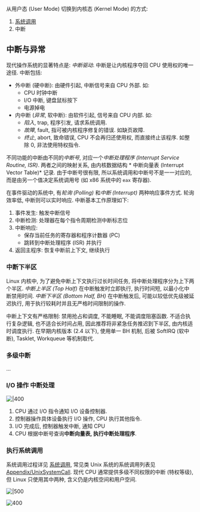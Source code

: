 从用户态 (User Mode) 切换到内核态 (Kernel Mode) 的方式:

1. [系统调用](../../Compiler/Runtime/系统调用.md)
2. 中断

## 中断与异常

现代操作系统的显著特点是: *中断驱动*. 中断是让内核程序夺回 CPU 使用权的唯一途径. 中断包括:  

- 外中断 (硬中断): 由硬件引起, 中断信号来自 CPU 外部. 如:
	- CPU 时钟中断
	- I/O 中断, 键盘鼠标按下
	- 电源掉电
- 内中断 (*异常*, 软中断): 由软件引起, 信号来自 CPU 内部. 如:
	- *陷入*, trap, 程序引发, 请求系统调用.
	- *故障*, fault, 指可被内核程序修复的错误. 如缺页故障.
	- *终止*, abort, 致命错误, CPU 不会再归还使用权, 而直接终止该程序. 如整除 0, 非法使用特权指令.

不同功能的中断由不同的*中断号*, 对应一个*中断处理程序 (Interrupt Service Routine, ISR)*. 两者之间的映射关系, 由内核数据结构 * 中断向量表 (Interrupt Vector Table)* 记录. 由于中断号很有限, 所以系统调用和中断号不是一一对应的, 而是由另一个值决定系统调用号 (如 x86 系统中的 `eax` 寄存器). 

在事件驱动的系统中, 有*轮询 (Polling)* 和*中断 (Interrupt)* 两种响应事件方式. 轮询效率低, 中断则可以实时响应. 中断基本工作原理如下:
1. 事件发生: 触发中断信号
2. 中断检测: 处理器在每个指令周期检测中断标志位
3. 中断响应:
	- 保存当前任务的寄存器和程序计数器 (PC)
	- 跳转到中断处理程序 (ISR) 并执行
4. 返回主程序: 恢复中断前上下文, 继续执行

### 中断下半区

Linux 内核中, 为了避免中断上下文执行过长时间任务, 将中断处理程序分为上下两个半区. *中断上半区 (Top Half)* 在中断触发时立即执行, 执行时间短, 以最小化中断禁用时间. *中断下半区 (Bottom Half, BH)* 在中断触发后, 可能以较低优先级被延迟执行, 用于执行较耗时并且无严格时间限制的操作.

中断上下文有严格限制: 禁用抢占和调度, 不能睡眠, 不能调度阻塞函数. 不适合执行复杂逻辑, 也不适合长时间占用, 因此推荐将非紧急任务推迟到下半区, 由内核适时调度执行. 在早期内核版本 (2.4 以下), 使用单一 BH 机制, 后被 SoftIRQ (软中断), Tasklet, Workqueue 等机制取代.

### 多级中断

...

### I/O 操作 中断处理

![|400](../../attach/操作系统_IO时序图.avif)

1. CPU 通过 I/O 指令通知 I/O 设备控制器.
2. 控制器操作具体设备执行 I/O 操作, CPU 执行其他指令.
3. I/O 完成后, 控制器触发中断, 通知 CPU
4. CPU 根据中断号查询**中断向量表, 执行中断处理程序**.

### 执行系统调用

系统调用过程详见 [系统调用](../../Compiler/Runtime/系统调用.md), 常见类 Unix 系统的系统调用列表见 [Appendix/UnixSystemCall](../Development/unix%20syscalls.md). 现代 CPU 通常提供多级不同权限的中断 (特权等级), 但 
Linux 只使用其中两种, 含义仍是内核空间和用户空间.

![|500](../../attach/操作系统_用户态和内核态切换.avif)

![400](../../attach/操作系统_系统调用过程.avif)
